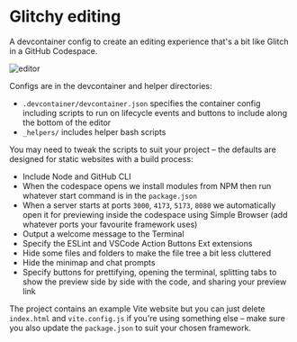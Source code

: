 # Glitchy editing

A devcontainer config to create an editing experience that's a bit like Glitch in a GitHub Codespace.

![editor](https://github.com/user-attachments/assets/5d2c2d09-95c2-48d7-b84a-b532b32be844)

Configs are in the devcontainer and helper directories:

* `.devcontainer/devcontainer.json` specifies the container config including scripts to run on lifecycle events and buttons to include along the bottom of the editor
* `_helpers/` includes helper bash scripts

You may need to tweak the scripts to suit your project – the defaults are designed for static websites with a build process:

* Include Node and GitHub CLI
* When the codespace opens we install modules from NPM then run whatever start command is in the `package.json`
* When a server starts at ports `3000`, `4173`, `5173`, `8080` we automatically open it for previewing inside the codespace using Simple Browser (add whatever ports your favourite framework uses)
* Output a welcome message to the Terminal
* Specify the ESLint and VSCode Action Buttons Ext extensions
* Hide some files and folders to make the file tree a bit less cluttered
* Hide the minimap and chat prompts
* Specify buttons for prettifying, opening the terminal, splitting tabs to show the preview side by side with the code, and sharing your preview link

The project contains an example Vite website but you can just delete `index.html` and `vite.config.js` if you're using something else – make sure you also update the `package.json` to suit your chosen framework.
